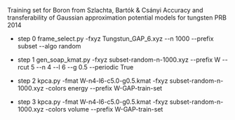 Training set for Boron from
Szlachta, Bartók & Csányi Accuracy and transferability of Gaussian
approximation potential models for tungsten PRB 2014

* step 0
frame_select.py -fxyz Tungstun_GAP_6.xyz --n 1000 --prefix subset --algo random

* step 1
gen_soap_kmat.py -fxyz subset-random-n-1000.xyz --prefix W --rcut 5 --n 4 --l 6 --g 0.5 --periodic True

* step 2
kpca.py -fmat W-n4-l6-c5.0-g0.5.kmat -fxyz subset-random-n-1000.xyz -colors energy --prefix W-GAP-train-set

* step 3
kpca.py -fmat W-n4-l6-c5.0-g0.5.kmat -fxyz subset-random-n-1000.xyz -colors volume --prefix W-GAP-train-set
